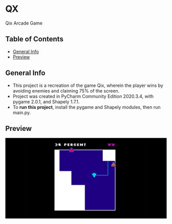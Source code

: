 # QX
Qix Arcade Game

## Table of Contents
* [General Info](#general-info)
* [Preview](#preview)

## General Info
* This project is a recreation of the game Qix, wherein the player wins by avoiding enemies and claiming 75% of the screen.
* Project was created in PyCharm Community Edition 2020.3.4, with pygame 2.0.1, and Shapely 1.7.1.
* To __run this project__, install the pygame and Shapely modules, then run main.py.

## Preview
![alt text](https://raw.githubusercontent.com/cam1529/qx/main/preview.png)
